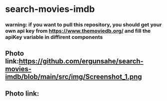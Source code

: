 # search-movies-imdb

### warning: if you want to pull this repository, you should get your own api key from https://www.themoviedb.org/ and fill the apiKey variable in diffirent components

## Photo link:https://github.com/ergunsahe/search-movies-imdb/blob/main/src/img/Screenshot_1.png
## Photo link:
